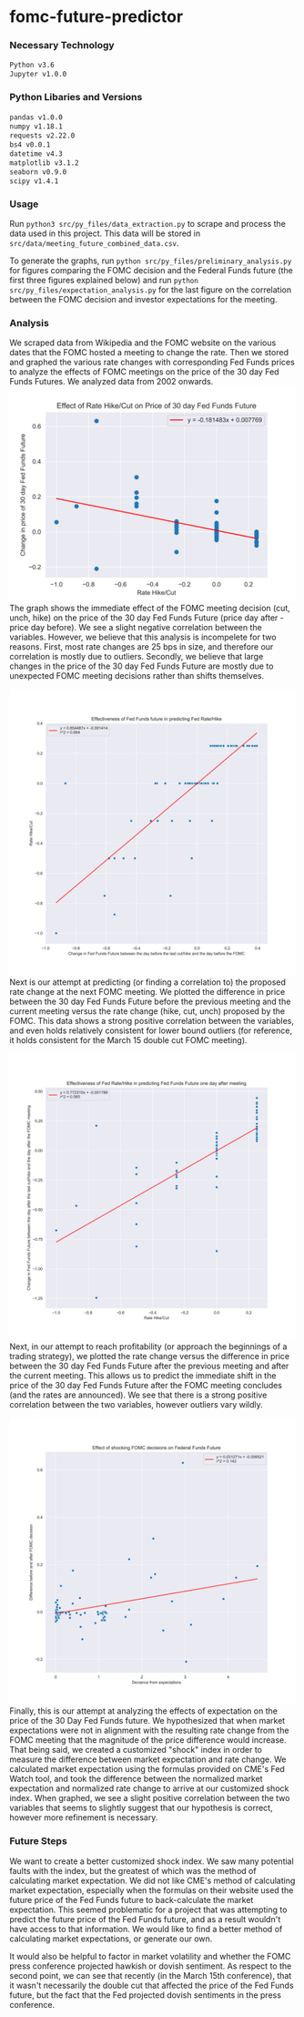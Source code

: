 # fomc-future-predictor
### Necessary Technology
    Python v3.6
    Jupyter v1.0.0
### Python Libaries and Versions
    pandas v1.0.0
    numpy v1.18.1
    requests v2.22.0
    bs4 v0.0.1
    datetime v4.3
    matplotlib v3.1.2
    seaborn v0.9.0
    scipy v1.4.1

### Usage

Run ```python3 src/py_files/data_extraction.py``` to scrape and process the data used in this project. This data will be stored in `src/data/meeting_future_combined_data.csv`.

To generate the graphs, run ```python src/py_files/preliminary_analysis.py``` for figures comparing the FOMC decision and the Federal Funds future (the first three figures explained below) and run ```python src/py_files/expectation_analysis.py``` for the last figure on the correlation between the FOMC decision and investor expectations for the meeting.

### Analysis

We scraped data from Wikipedia and the FOMC website on the various dates that the FOMC hosted a meeting to change the rate. Then we stored and graphed the various rate changes with corresponding Fed Funds prices to analyze the effects of FOMC meetings on the price of the 30 day Fed Funds Futures. We analyzed data from 2002 onwards. 
![Graph 1](/src/figures/rate_change_on_FFF.png)
The graph shows the immediate effect of the FOMC meeting decision (cut, unch, hike) on the price of the 30 day Fed Funds Future (price day after - price day before). We see a slight negative correlation between the variables. However, we believe that this analysis is incompelete for two reasons. First, most rate changes are 25 bps in size, and therefore our correlation is mostly due to outliers. Secondly, we believe that large changes in the price of the 30 day Fed Funds Future are mostly due to unexpected FOMC meeting decisions rather than shifts themselves. 

![Graph 2](/src/figures/FFF_on_rate_change.png)
Next is our attempt at predicting (or finding a correlation to) the proposed rate change at the next FOMC meeting. We plotted the difference in price between the 30 day Fed Funds Future before the previous meeting and the current meeting versus the rate change (hike, cut, unch) proposed by the FOMC. This data shows a strong positive correlation between the variables, and even holds relatively consistent for lower bound outliers (for reference, it holds consistent for the March 15 double cut FOMC meeting). 

![Graph 3](/src/figures/rate_change_on_FFF_2.png)
Next, in our attempt to reach profitability (or approach the beginnings of a trading strategy), we plotted the rate change versus the difference in price between the 30 day Fed Funds Future after the previous meeting and after the current meeting. This allows us to predict the immediate shift in the price of the 30 day Fed Funds Future after the FOMC meeting concludes (and the rates are announced). We see that there is a strong positive correlation between the two variables, however outliers vary wildly. 

![Graph 3](/src/figures/expectations_on_FFF.png)
Finally, this is our attempt at analyzing the effects of expectation on the price of the 30 Day Fed Funds future. We hypothesized that when market expectations were not in alignment with the resulting rate change from the FOMC meeting that the magnitude of the price difference would increase. That being said, we created a customized "shock" index in order to measure the difference between market expectation and rate change. We calculated market expectation using the formulas provided on CME's Fed Watch tool, and took the difference between the normalized market expectation and normalized rate change to arrive at our customized shock index. When graphed, we see a slight positive correlation between the two variables that seems to slightly suggest that our hypothesis is correct, however more refinement is necessary. 

### Future Steps
We want to create a better customized shock index. We saw many potential faults with the index, but the greatest of which was the method of calculating market expectation. We did not like CME's method of calculating market expectation, especially when the formulas on their website used the future price of the Fed Funds future to back-calculate the market expectation. This seemed problematic for a project that was attempting to predict the future price of the Fed Funds future, and as a result wouldn't have access to that information. We would like to find a better method of calculating market expectations, or generate our own. 

It would also be helpful to factor in market volatility and whether the FOMC press conference projected hawkish or dovish sentiment. As respect to the second point, we can see that recently (in the March 15th conference), that it wasn't necessarily the double cut that affected the price of the Fed Funds future, but the fact that the Fed projected dovish sentiments in the press conference. 
